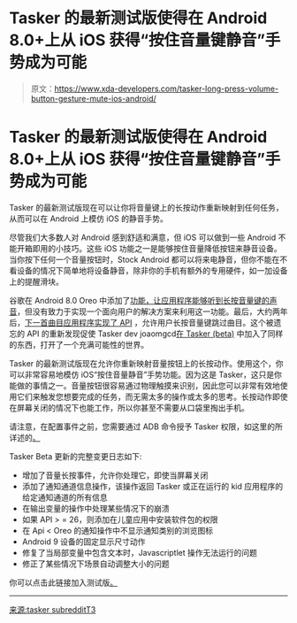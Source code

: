 # Tasker 的最新测试版使得在 Android 8.0+上从 iOS 获得“按住音量键静音”手势成为可能

> 原文：<https://www.xda-developers.com/tasker-long-press-volume-button-gesture-mute-ios-android/>

# Tasker 的最新测试版使得在 Android 8.0+上从 iOS 获得“按住音量键静音”手势成为可能

Tasker 的最新测试版现在可以让你将音量键上的长按动作重新映射到任何任务，从而可以在 Android 上模仿 iOS 的静音手势。

尽管我们大多数人对 Android 感到舒适和满意，但 iOS 可以做到一些 Android 不能开箱即用的小技巧。这些 iOS 功能之一是能够按住音量降低按钮来静音设备。当你按下任何一个音量按钮时，Stock Android 都可以将来电静音，但你不能在不看设备的情况下简单地将设备静音，除非你的手机有额外的专用硬件，如一加设备上的提醒滑块。

谷歌在 Android 8.0 Oreo 中添加了[功能，让应用程序能够听到长按音量键的声音](https://www.xda-developers.com/android-oreo-volume-key-long-press/)，但没有致力于实现一个面向用户的解决方案来利用这一功能。最后，大约两年后，[下一首曲目应用程序实现了 API](https://www.xda-developers.com/skip-music-tracks-android-volume-keys-no-root/) ，允许用户长按音量键跳过曲目。这个被遗忘的 API 的重新发现促使 Tasker dev joaomgcd[在 Tasker (beta)](https://www.reddit.com/r/tasker/comments/bckqka/dev_tasker_570beta14_handle_volume_key_long/) 中加入了同样的东西，打开了一个充满可能性的世界。

Tasker 的最新测试版现在允许你重新映射音量按钮上的长按动作。使用这个，你可以非常容易地模仿 iOS“按住音量静音”手势功能。因为这是 Tasker，这只是你能做的事情之一。音量按钮很容易通过物理触摸来识别，因此您可以非常有效地使用它们来触发您想要完成的任务，而无需太多的操作或太多的思考。长按动作即使在屏幕关闭的情况下也能工作，所以你甚至不需要从口袋里掏出手机。

请注意，在配置事件之前，您需要通过 ADB 命令授予 Tasker 权限，如这里的所详述的[。](https://tasker.joaoapps.com/userguide/en/help/ah_volume_long_press_grant.html)

Tasker Beta 更新的完整变更日志如下:

*   增加了音量长按事件，允许你处理它，即使当屏幕关闭
*   添加了通知通道信息操作，该操作返回 Tasker 或正在运行的 kid 应用程序的给定通知通道的所有信息
*   在输出变量的操作中处理某些情况下的崩溃
*   如果 API > = 26，则添加在儿童应用中安装软件包的权限
*   在 Api < Oreo 的通知操作中不显示通知类别的浏览图标
*   Android 9 设备的固定显示尺寸动作
*   修复了当局部变量中包含文本时，Javascriptlet 操作无法运行的问题
*   修正了某些情况下场景自动调整大小的问题

你可以点击此链接加入测试版[。](https://play.google.com/apps/testing/net.dinglisch.android.taskerm)

* * *

[来源:tasker subredditT3](https://www.reddit.com/r/tasker/comments/bckqka/dev_tasker_570beta14_handle_volume_key_long/)